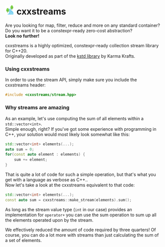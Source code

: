 # <img src="https://raw.githubusercontent.com/KitsuneAlex/cxxstreams/master/branding/logo.svg" width="6%"></img> cxxstreams
Are you looking for map, filter, reduce and more on any standard container?  
Do you want it to be a constexpr-ready zero-cost abstraction?  
**Look no further!**

cxxstreams is a highly optimized, constexpr-ready collection stream library for C++20.  
Originally developed as part of the [kstd library](https://git.karmakrafts.dev/kk/kstd)
by Karma Krafts.

### Using cxxstreams
In order to use the stream API, simply make sure you include the cxxstreams header:
```cpp 
#include <cxxstreams/stream.hpp>
```

### Why streams are amazing
As an example, let's use computing the sum of all elements within a `std::vector<int>`.  
Simple enough, right? If you've got some experience with programming in C++, your solution
would most likely look somewhat like this:

```cpp
std::vector<int> elements(...);
auto sum = 0;
for(const auto element : elements) {
    sum += element;
}
```

That is quite a lot of code for such a simple operation, but that's what you get with a language as verbose as C++..  
Now let's take a look at the cxxstreams equivalent to that code:

```cpp 
std::vector<int> elements(...);
const auto sum = cxxstreams::make_stream(elements).sum();
```

As long as the stream value type (`int` in our case) provides an implementation for `operator+` you can use the sum operation
to sum up all the elements operated upon by the stream.

We effectively reduced the amount of code required by three quarters! Of course, you can do a lot more with streams than just 
calculating the sum of a set of elements.